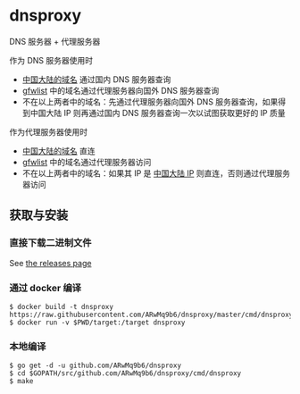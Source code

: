 # dnsproxy

DNS 服务器 + 代理服务器

作为 DNS 服务器使用时

- [中国大陆的域名](https://github.com/felixonmars/dnsmasq-china-list) 通过国内 DNS 服务器查询
- [gfwlist](https://github.com/gfwlist/gfwlist) 中的域名通过代理服务器向国外 DNS 服务器查询
- 不在以上两者中的域名：先通过代理服务器向国外 DNS 服务器查询，如果得到中国大陆 IP 则再通过国内 DNS 服务器查询一次以试图获取更好的 IP 质量

作为代理服务器使用时

- [中国大陆的域名](https://github.com/felixonmars/dnsmasq-china-list) 直连
- [gfwlist](https://github.com/gfwlist/gfwlist) 中的域名通过代理服务器访问
- 不在以上两者中的域名：如果其 IP 是 [中国大陆 IP](https://github.com/17mon/china_ip_list) 则直连，否则通过代理服务器访问 

## 获取与安装

### 直接下载二进制文件

See [the releases page](https://github.com/ARwMq9b6/dnsproxy/releases)

### 通过 docker 编译

```
$ docker build -t dnsproxy https://raw.githubusercontent.com/ARwMq9b6/dnsproxy/master/cmd/dnsproxy/Dockerfile
$ docker run -v $PWD/target:/target dnsproxy
```

### 本地编译

```
$ go get -d -u github.com/ARwMq9b6/dnsproxy
$ cd $GOPATH/src/github.com/ARwMq9b6/dnsproxy/cmd/dnsproxy
$ make
```
